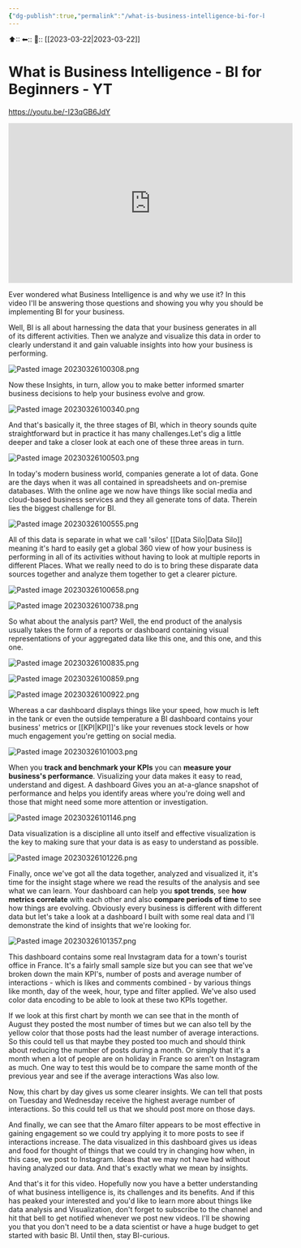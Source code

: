 ```yaml
---
{"dg-publish":true,"permalink":"/what-is-business-intelligence-bi-for-beginners-yt/"}
---
```



⬆::
⬅::
📅:: [[2023-03-22\|2023-03-22]] 

# What is Business Intelligence - BI for Beginners - YT


https://youtu.be/-I23qGB6JdY

<iframe width="560" height="315" src="https://www.youtube.com/embed/-I23qGB6JdY" title="YouTube video player" frameborder="0" allow="accelerometer; autoplay; clipboard-write; encrypted-media; gyroscope; picture-in-picture; web-share" allowfullscreen></iframe>

Ever wondered what Business Intelligence is and why we use it? In this video I'll be answering those questions and showing you why you should be implementing BI for your business. 

Well, BI is all about harnessing the data that your business generates in all of its different activities. Then we analyze and visualize this data in order to clearly understand it and gain valuable insights into how your business is performing. 

![Pasted image 20230326100308.png](/img/user/Pasted%20image%2020230326100308.png)

Now these Insights, in turn, allow you to make better informed smarter business decisions to help your business evolve and grow. 

![Pasted image 20230326100340.png](/img/user/Pasted%20image%2020230326100340.png)

And that's basically it, the three stages of BI, which in theory sounds quite straightforward but in practice it has many challenges.Let's dig a little deeper and take a closer look at each one of these three areas in turn. 

![Pasted image 20230326100503.png](/img/user/Pasted%20image%2020230326100503.png)

In today's modern business world, companies generate a lot of data. Gone are the days when it was all contained in spreadsheets and on-premise databases. With the online age we now have things like social media and cloud-based business services and they all generate tons of data. Therein lies the biggest challenge for BI. 

![Pasted image 20230326100555.png](/img/user/Pasted%20image%2020230326100555.png)

All of this data is separate in what we call 'silos' [[Data Silo\|Data Silo]] meaning it's hard to easily get a global 360 view of how your business is performing in all of its activities without having to look at multiple reports in different Places. What we really need to do is to bring these disparate data sources together and analyze them together to get a clearer picture. 

![Pasted image 20230326100658.png](/img/user/Pasted%20image%2020230326100658.png)


![Pasted image 20230326100738.png](/img/user/Pasted%20image%2020230326100738.png)

So what about the analysis part? Well, the end product of the analysis usually takes the form of a reports or dashboard containing visual representations of your aggregated data like this one, and this one, and this one. 

![Pasted image 20230326100835.png](/img/user/Pasted%20image%2020230326100835.png)

![Pasted image 20230326100859.png](/img/user/Pasted%20image%2020230326100859.png)

![Pasted image 20230326100922.png](/img/user/Pasted%20image%2020230326100922.png)

Whereas a car dashboard displays things like your speed, how much is left in the tank or even the outside temperature a BI dashboard contains your business' metrics or [[KPI\|KPI]]'s like your revenues stock levels or how much engagement you're getting on social media. 

![Pasted image 20230326101003.png](/img/user/Pasted%20image%2020230326101003.png)

When you **track and benchmark your KPIs** you can **measure your business's performance**. Visualizing your data makes it easy to read, understand and digest. A dashboard Gives you an at-a-glance snapshot of performance and helps you identify areas where you're doing well and those that might need some more attention or investigation. 

![Pasted image 20230326101146.png](/img/user/Pasted%20image%2020230326101146.png)

Data visualization is a discipline all unto itself and effective visualization is the key to making sure that your data is as easy to understand as possible. 

![Pasted image 20230326101226.png](/img/user/Pasted%20image%2020230326101226.png)

Finally, once we've got all the data together, analyzed and visualized it, it's time for the insight stage where we read the results of the analysis and see what we can learn. Your dashboard can help you **spot trends**, see **how metrics correlate** with each other and also **compare periods of time** to see how things are evolving. Obviously every business is different with different data but let's take a look at a dashboard I built with some real data and I'll demonstrate the kind of insights that we're looking for. 

![Pasted image 20230326101357.png](/img/user/Pasted%20image%2020230326101357.png)

This dashboard contains some real Invstagram data for a town's tourist office in France. It's a fairly small sample size but you can see that we've broken down the main KPI's, number of posts and average number of interactions - which is likes and comments combined - by various things like month, day of the week, hour, type and filter applied. We've also used color data encoding to be able to look at these two KPIs together. 

If we look at this first chart by month we can see that in the month of August they posted the most number of times but we can also tell by the yellow color that those posts had the least number of average interactions. So this could tell us that maybe they posted too much and should think about reducing the number of posts during a month. Or simply that it's a month when a lot of people are on holiday in France so aren't on Instagram as much. One way to test this would be to compare the same month of the previous year and see if the average interactions Was also low. 

Now, this chart by day gives us some clearer insights. We can tell that posts on Tuesday and Wednesday receive the highest average number of interactions. So this could tell us that we should post more on those days. 

And finally, we can see that the Amaro filter appears to be most effective in gaining engagement so we could try applying it to more posts to see if interactions increase. The data visualized in this dashboard gives us ideas and food for thought of things that we could try in changing how when, in this case, we post to Instagram. Ideas that we may not have had without having analyzed our data. And that's exactly what we mean by insights. 

And that's it for this video. Hopefully now you have a better understanding of what business intelligence is, its challenges and its benefits. And if this has peaked your interested and you'd like to learn more about things like data analysis and Visualization, don't forget to subscribe to the channel and hit that bell to get notified whenever we post new videos. I'll be showing you that you don't need to be a data scientist or have a huge budget to get started with basic BI. Until then, stay BI-curious.
